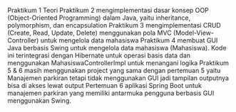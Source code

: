 Praktikum 1 Teori
Praktikum 2 mengimplementasi dasar konsep OOP (Object-Oriented Programming) dalam Java, yaitu inheritance, polymorphism, dan encapsulation
Praktikum 3 mengimplementasi CRUD (Create, Read, Update, Delete) menggunakan pola MVC (Model-View-Controller) untuk mengelola data mahasiswa
Praktikum 4 membuat GUI Java berbasis Swing untuk mengelola data mahasiswa (Mahasiswa). Kode ini terintegrasi dengan Hibernate untuk operasi basis data dan menggunakan MahasiswaControllerImpl untuk menangani logika
Praktikum 5 & 6 masih menggunakan project yang sama dengan pertemuan 5 yaitu Manajemen parkiran tetapi tidak menggunakan GUI jadi tampilan outputnya bisa di akses lewat output
Pertemuan 6 aplikasi Spring Boot untuk manajemen parkiran yang memiliki antarmuka pengguna berbasis GUI menggunakan Swing.
